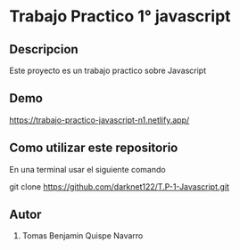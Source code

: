 # Trabajo Practico 1° javascript

## Descripcion
Este proyecto es un trabajo practico sobre Javascript

## Demo

https://trabajo-practico-javascript-n1.netlify.app/

## Como utilizar este repositorio 

En una terminal usar el siguiente comando

git clone https://github.com/darknet122/T.P-1-Javascript.git

## Autor

1. Tomas Benjamin Quispe Navarro